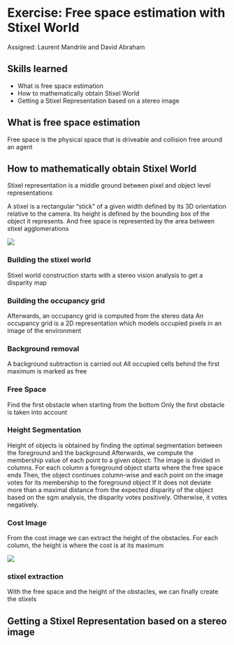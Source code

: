 # Exercise: Free space estimation with Stixel World

Assigned: Laurent Mandrile and David Abraham

## Skills learned

- What is free space estimation
- How to mathematically obtain Stixel World
- Getting a Stixel Representation based on a stereo image

## What is free space estimation

Free space is the physical space that is driveable and collision free around an agent

## How to mathematically obtain Stixel World

Stixel representation is a middle ground between pixel and object level representations

A stixel is a rectangular “stick” of a given width defined by its 3D orientation relative to the camera. Its height is defined by the bounding box of the object it represents. And free space is represented by the area between stixel agglomerations


<div figure-id="fig:example1" figure-class="flow-subfigures">
    <img figure-id="stixel obtaining flow" src='evolution.png'/>
</div>


### Building the stixel world

Stixel world construction starts with a stereo vision analysis to get a disparity map

### Building the occupancy grid 

Afterwards, an occupancy grid is computed from the stereo data
An occupancy grid is a 2D representation which models occupied pixels in an image of the environment

### Background removal

A background subtraction is carried out All occupied cells behind the first maximum is marked as free

### Free Space

Find the first obstacle when starting from the bottom Only the first obstacle is taken into account

### Height Segmentation 

Height of objects is obtained by finding the optimal segmentation between the foreground and the background
Afterwards, we compute the membership value of each point to a given object: The image is divided in columns. For each column a foreground object starts where the free space ends
Then, the object continues column-wise and each point on the image votes for its membership to the foreground object
If it does not deviate more than a maximal distance from the expected disparity of the object based on the sgm analysis, the disparity votes positively. Otherwise, it votes negatively.

### Cost Image 

From the cost image we can extract the height of the obstacles. For each column, the height is where the cost is at its maximum


<div figure-id="fig:example2" figure-class="flow-subfigures">
    <img figure-id="Cost function" src='cost.png'/>
</div>


### stixel extraction

With the free space and the height of the obstacles, we can finally create the stixels

## Getting a Stixel Representation based on a stereo image

